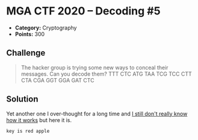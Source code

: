 # MGA CTF 2020 – Decoding #5

* **Category:** Cryptography
* **Points:** 300

## Challenge

> The hacker group is trying some new ways to conceal their messages. 
Can you decode them? TTT CTC ATG TAA TCG TCC CTT CTA CGA GGT GGA GAT CTC

## Solution

Yet another one I over-thought for a long time and 
[I still don't really know how it works](https://www.dcode.fr/codons-genetic-code) but here it is.

```
key is red apple
```